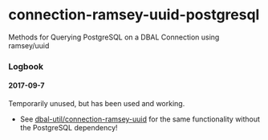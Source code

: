 # connection-ramsey-uuid-postgresql
Methods for Querying PostgreSQL on a DBAL Connection using ramsey/uuid

### Logbook
#### 2017-09-7
Temporarily unused, but has been used and working.
* See [dbal-util/connection-ramsey-uuid] for the same functionality without the PostgreSQL dependency!

[dbal-util/connection-ramsey-uuid]: https://github.com/dbal-util/connection-ramsey-uuid
